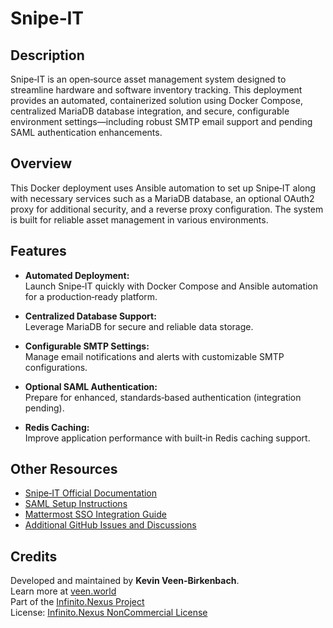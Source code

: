 # Snipe‑IT

## Description

Snipe‑IT is an open‑source asset management system designed to streamline hardware and software inventory tracking. This deployment provides an automated, containerized solution using Docker Compose, centralized MariaDB database integration, and secure, configurable environment settings—including robust SMTP email support and pending SAML authentication enhancements.

## Overview

This Docker deployment uses Ansible automation to set up Snipe‑IT along with necessary services such as a MariaDB database, an optional OAuth2 proxy for additional security, and a reverse proxy configuration. The system is built for reliable asset management in various environments.

## Features

- **Automated Deployment:**  
  Launch Snipe‑IT quickly with Docker Compose and Ansible automation for a production‑ready platform.

- **Centralized Database Support:**  
  Leverage MariaDB for secure and reliable data storage.

- **Configurable SMTP Settings:**  
  Manage email notifications and alerts with customizable SMTP configurations.

- **Optional SAML Authentication:**  
  Prepare for enhanced, standards‑based authentication (integration pending).

- **Redis Caching:**  
  Improve application performance with built‑in Redis caching support.

## Other Resources

- [Snipe‑IT Official Documentation](https://snipe-it.readme.io/docs/ldap-sync-login)
- [SAML Setup Instructions](https://snipe-it.readme.io/docs/saml)
- [Mattermost SSO Integration Guide](https://docs.mattermost.com/onboard/sso-saml-keycloak.html)
- [Additional GitHub Issues and Discussions](https://github.com/snipe/snipe-it/issues)

## Credits

Developed and maintained by **Kevin Veen-Birkenbach**.  
Learn more at [veen.world](https://veen.world)  
Part of the [Infinito.Nexus Project](https://s.infinito.nexus/code)  
License: [Infinito.Nexus NonCommercial License](https://s.infinito.nexus/license)
